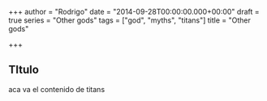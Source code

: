 +++
author = "Rodrigo"
date = "2014-09-28T00:00:00.000+00:00"
draft = true
series = "Other gods"
tags = ["god", "myths", "titans"]
title = "Other gods"

+++
## TItulo

aca va el contenido de titans
